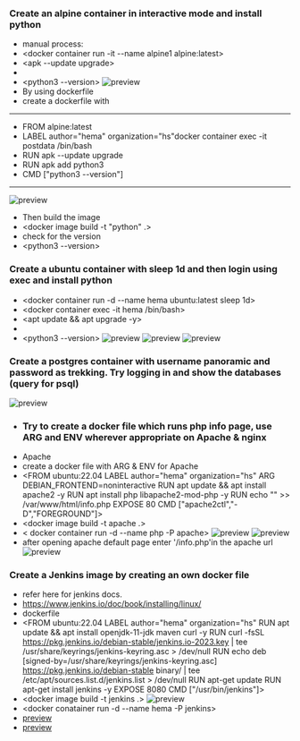 ### Create an alpine container in interactive mode and install python
* manual process:
* <docker container run -it --name alpine1 alpine:latest>
* <apk --update upgrade>
* <apk add python3>
* <python3 --version>
![preview](./Images/docker1.png.png
)
* By using dockerfile
* create a dockerfile with 
---
* FROM alpine:latest
* LABEL author="hema" organization="hs"docker container exec -it postdata /bin/bash
* RUN apk --update upgrade
* RUN apk add python3
* CMD ["python3 --version"]
---
![preview](./Images/docker2.png.png)
* Then build the image
* <docker image build -t "python" .>
* check for the version
* <python3 --version>
 ### Create a ubuntu container with sleep 1d and then login using exec and install python
* <docker container run -d --name hema ubuntu:latest sleep 1d>
* <docker container exec -it hema /bin/bash>
* <apt update && apt upgrade -y>
* <apt install python3>
* <python3 --version>
![preview](./Images/docker3.png.png)
![preview](./Images/docker4.png)
![preview](./Images/docker5.png)
### Create a postgres container with username panoramic and password as trekking. Try logging in and show the databases (query for psql)
![preview](./Images/docker6.png)

* ### Try to create a docker file which runs php info page, use ARG and ENV wherever appropriate on Apache & nginx
* Apache
* create a docker file with ARG & ENV for Apache 
* <FROM ubuntu:22.04
LABEL author="hema" organization="hs"
ARG DEBIAN_FRONTEND=noninteractive
RUN apt update && apt install apache2 -y
RUN apt install php libapache2-mod-php -y
RUN echo "<?php phpinfo() ?>" >> /var/www/html/info.php
EXPOSE 80
CMD ["apache2ctl","-D","FOREGROUND"]>
* <docker image build -t apache .>
* < docker container run -d --name php -P apache>
![preview](./Images/docker7.png)
![preview](./Images/docker9.png)
* after opening apache default page enter '/info.php'in the apache url
![preview](./Images/docker8.png)

### Create a Jenkins image by creating an own docker file
* refer here for jenkins docs.
* <https://www.jenkins.io/doc/book/installing/linux/>
* dockerfile
* <FROM ubuntu:22.04 
LABEL author="hema" organization="hs"
RUN apt update && apt install openjdk-11-jdk maven curl -y
RUN curl -fsSL https://pkg.jenkins.io/debian-stable/jenkins.io-2023.key | tee \
   /usr/share/keyrings/jenkins-keyring.asc > /dev/null
RUN echo deb [signed-by=/usr/share/keyrings/jenkins-keyring.asc] \
  https://pkg.jenkins.io/debian-stable binary/ | tee \
  /etc/apt/sources.list.d/jenkins.list > /dev/null
RUN apt-get update
RUN apt-get install jenkins -y
EXPOSE 8080
CMD ["/usr/bin/jenkins"]>
* <docker image build -t jenkins .>
![preview](./Images/docker10.png)
* <docker conatainer run -d --name hema -P jenkins>
* [preview](./Images/docker11.png)
* [preview](./Images/docker12.png)



